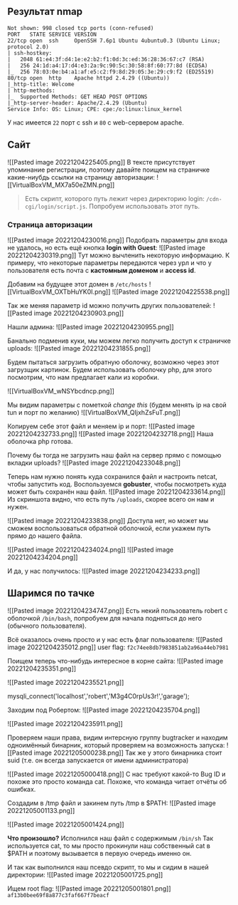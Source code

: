 ## Результат nmap
```
Not shown: 998 closed tcp ports (conn-refused)
PORT   STATE SERVICE VERSION
22/tcp open  ssh     OpenSSH 7.6p1 Ubuntu 4ubuntu0.3 (Ubuntu Linux; protocol 2.0)
| ssh-hostkey: 
|   2048 61:e4:3f:d4:1e:e2:b2:f1:0d:3c:ed:36:28:36:67:c7 (RSA)
|   256 24:1d:a4:17:d4:e3:2a:9c:90:5c:30:58:8f:60:77:8d (ECDSA)
|_  256 78:03:0e:b4:a1:af:e5:c2:f9:8d:29:05:3e:29:c9:f2 (ED25519)
80/tcp open  http    Apache httpd 2.4.29 ((Ubuntu))
|_http-title: Welcome
| http-methods: 
|_  Supported Methods: GET HEAD POST OPTIONS
|_http-server-header: Apache/2.4.29 (Ubuntu)
Service Info: OS: Linux; CPE: cpe:/o:linux:linux_kernel
```
У нас имеется `22` порт с ssh и `80` с web-сервером apache.

## Сайт
![[Pasted image 20221204225405.png]]
В тексте присутствует упоминание регистрации, поэтому давайте поищем на страничке какие-ниубдь ссылки на страницу авторизации:
![[VirtualBoxVM_MX7a50eZMN.png]]
> Есть скрипт, которого путь лежит через директорию login: `/cdn-cgi/login/script.js`. Попробуем использовать этот путь.

### Страница авторизации
![[Pasted image 20221204230016.png]]
Подобрать параметры для входа не удалось, но есть ещё кнопка **login with Guest**:
![[Pasted image 20221204230319.png]]
Тут можно вычленить некоторую информацию. К примеру, что некоторые параметры передаются через урл и что у пользователя есть почта с **кастомным доменом** и **access id**.

Добавим на будущее этот домен в `/etc/hosts`
![[VirtualBoxVM_OXTbHuYK0I.png]]
![[Pasted image 20221204225538.png]]

Так же меняя параметр id можно получить других пользователей:
![[Pasted image 20221204230903.png]]

Нашли админа:
![[Pasted image 20221204230955.png]]

Банально подменив куки, мы можем легко получить доступ к страничке uploads:
![[Pasted image 20221204231855.png]]

Будем пытаться загрузить обратную оболочку, возможно через этот загрузщик картинок.
Будем использовать оболочку php, для этого посмотрим, что нам предлагает кали из коробки.

![[VirtualBoxVM_wNSYbcdncp.png]]

Мы видим параметры с пометкой _change this_ (будем менять ip на свой tun и порт по желанию) 
![[VirtualBoxVM_QIjxhZsFuT.png]]

Копируем себе этот файл и меняем ip и порт:
![[Pasted image 20221204232733.png]]
![[Pasted image 20221204232718.png]]
Наша оболочка php готова.

Почему бы тогда не загрузить наш файл на сервер прямо с помощью вкладки uploads?
![[Pasted image 20221204233048.png]]

Теперь нам нужно понять куда сохранился файл и настроить netcat, чтобы запустить код.
Воспользуемся **gobuster**, чтобы посмотреть куда может быть сохранён наш файл.
![[Pasted image 20221204233614.png]]
Из скриншота видно, что есть путь `/uploads`, скорее всего он нам и нужен.

![[Pasted image 20221204233838.png]]
Доступа нет, но может мы сможем воспользоваться обратной оболочкой, если укажем путь прямо до нашего файла.

![[Pasted image 20221204234024.png]]
![[Pasted image 20221204234204.png]]

И да, у нас получилось:
![[Pasted image 20221204234233.png]]

## Шаримся по тачке
![[Pasted image 20221204234747.png]]
Есть некий пользователь robert с оболочкой `/bin/bash`, попробуем для начала подняться до него (обычного пользователя).

Всё оказалось очень просто и у нас есть флаг пользователя:
![[Pasted image 20221204235012.png]]
user flag: `f2c74ee8db7983851ab2a96a44eb7981`

Поищем теперь что-нибудь интересное в корне сайта:
![[Pasted image 20221204235351.png]]

![[Pasted image 20221204235521.png]]

mysqli_connect('localhost','robert','M3g4C0rpUs3r!','garage');

Заходим под Робертом:
![[Pasted image 20221204235704.png]]

![[Pasted image 20221204235911.png]]

Проверяем наши права, видим интерсную группу bugtracker и находим одноимённый бинарник, который проверяем на возможность запуска:
![[Pasted image 20221205000238.png]]
Так же у этого бинарника стоит suid (т.е. он всегда запускается от имени администратора)

![[Pasted image 20221205000418.png]]
С нас требуют какой-то Bug ID и похоже это просто команда cat. 
Похоже, что команда читает отчёты об ошибках.

Создадим в /tmp файл и закинем путь /tmp в $PATH:
![[Pasted image 20221205001133.png]]

![[Pasted image 20221205001424.png]]

**Что произошло?**
Исполнился наш файл с содержимым `/bin/sh`
Так используется cat, то мы просто прокинули наш собственный cat в $PATH и поэтому вызывается в первую очередь именно он.

И так как выполнился наш псевдо скрипт, то мы и сидим в нашей директории:
![[Pasted image 20221205001725.png]]

Ищем root flag:
![[Pasted image 20221205001801.png]]
`af13b0bee69f8a877c3faf667f7beacf`